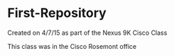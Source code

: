 # First-Repository
Created on 4/7/15 as part of the Nexus 9K Cisco Class

This class was in the Cisco Rosemont office
